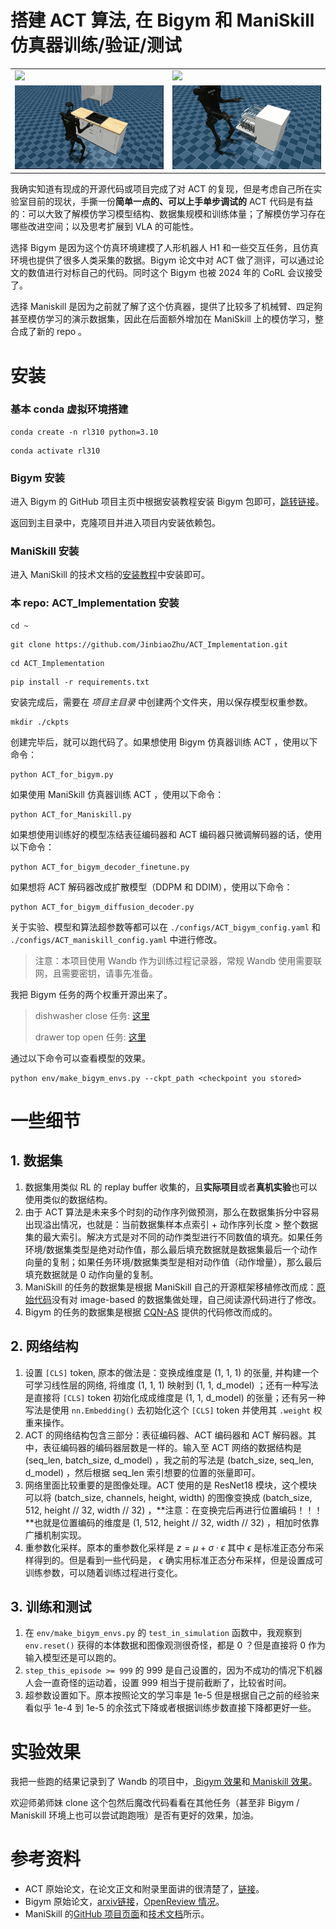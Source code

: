 # 搭建 ACT 算法, 在 Bigym 和 ManiSkill 仿真器训练/验证/测试

<table>
  <tr>
    <td><img src="assets/8_1.gif" width="256"></td>
    <td><img src="assets/14.gif" width="256"></td>
  </tr>
  <tr>
    <td><img src="assets/Bigym_1.gif" width="256"></td>
    <td><img src="assets/Bigym_2.gif" width="256"></td>
  </tr>
</table>

我确实知道有现成的开源代码或项目完成了对 ACT 的复现，但是考虑自己所在实验室目前的现状，手撕一份**简单一点的、可以上手单步调试的** ACT 代码是有益的：可以大致了解模仿学习模型结构、数据集规模和训练体量；了解模仿学习存在哪些改进空间；以及思考扩展到 VLA 的可能性。

选择 Bigym 是因为这个仿真环境建模了人形机器人 H1 和一些交互任务，且仿真环境也提供了很多人类采集的数据。Bigym 论文中对 ACT 做了测评，可以通过论文的数值进行对标自己的代码。同时这个 Bigym 也被 2024 年的 CoRL 会议接受了。

选择 Maniskill 是因为之前就了解了这个仿真器，提供了比较多了机械臂、四足狗甚至模仿学习的演示数据集，因此在后面额外增加在 ManiSkill 上的模仿学习，整合成了新的 repo 。

# 安装

### 基本 conda 虚拟环境搭建

```commandline
conda create -n rl310 python=3.10
```

```commandline
conda activate rl310
```

### Bigym 安装

进入 Bigym 的 GitHub 项目主页中根据安装教程安装 Bigym 包即可，[跳转链接](https://github.com/chernyadev/bigym)。

返回到主目录中，克隆项目并进入项目内安装依赖包。

### ManiSkill 安装

进入 ManiSkill 的技术文档的[安装教程](https://maniskill.readthedocs.io/en/latest/user_guide/getting_started/installation.html)中安装即可。

### 本 repo: ACT_Implementation 安装

```commandline
cd ~
```
```commandline
git clone https://github.com/JinbiaoZhu/ACT_Implementation.git
```
```commandline
cd ACT_Implementation
```
```commandline
pip install -r requirements.txt
```
安装完成后，需要在 *项目主目录* 中创建两个文件夹，用以保存模型权重参数。
```commandline
mkdir ./ckpts
```
创建完毕后，就可以跑代码了。如果想使用 Bigym 仿真器训练 ACT ，使用以下命令：

```commandline
python ACT_for_bigym.py
```
如果使用 ManiSkill 仿真器训练 ACT ，使用以下命令：

```commandline
python ACT_for_Maniskill.py
```

如果想使用训练好的模型冻结表征编码器和 ACT 编码器只微调解码器的话，使用以下命令：

```commandline
python ACT_for_bigym_decoder_finetune.py
```

如果想将 ACT 解码器改成扩散模型（DDPM 和 DDIM），使用以下命令：

```commandline
python ACT_for_bigym_diffusion_decoder.py
```

关于实验、模型和算法超参数等都可以在 ```./configs/ACT_bigym_config.yaml``` 和 ```./configs/ACT_maniskill_config.yaml``` 中进行修改。

> 注意：本项目使用 Wandb 作为训练过程记录器，常规 Wandb 使用需要联网，且需要密钥，请事先准备。

我把 Bigym 任务的两个权重开源出来了。

> dishwasher close 任务: [这里](https://drive.google.com/file/d/1QrHR99apu_smoYr-bixgk9xDc2bGzpZB/view?usp=drive_link)
>
> drawer top open 任务: [这里](https://drive.google.com/file/d/1BL-py7hqHnSBRxVC4ys4qQ-55SHkW_FA/view?usp=drive_link)

通过以下命令可以查看模型的效果。

```commandline
python env/make_bigym_envs.py --ckpt_path <checkpoint you stored>
```

# 一些细节

## 1. 数据集

  1. 数据集用类似 RL 的 replay buffer 收集的，且**实际项目**或者**真机实验**也可以使用类似的数据结构。
  2. 由于 ACT 算法是未来多个时刻的动作序列做预测，那么在数据集拆分中容易出现溢出情况，也就是：当前数据集样本点索引 + 动作序列长度 > 整个数据集的最大索引。解决方式是对不同的动作类型进行不同数值的填充。如果任务环境/数据集类型是绝对动作值，那么最后填充数据就是数据集最后一个动作向量的复制；如果任务环境/数据集类型是相对动作值（动作增量），那么最后填充数据就是 0 动作向量的复制。
  3. ManiSkill 的任务的数据集是根据 ManiSkill 自己的开源框架移植修改而成：[原始代码](https://github.com/haosulab/ManiSkill/blob/main/examples/baselines/act/act/utils.py)没有对 image-based 的数据集做处理，自己阅读源代码进行了修改。
  4. Bigym 的任务的数据集是根据 [CQN-AS](https://github.com/younggyoseo/CQN-AS) 提供的代码修改而成的。

## 2. 网络结构

  1. 设置 ```[CLS]``` token, 原本的做法是：变换成维度是 (1, 1, 1) 的张量, 并构建一个可学习线性层的网络, 将维度 (1, 1, 1) 映射到 (1, 1, d_model) ；还有一种写法是直接将 ```[CLS]``` token 初始化成成维度是 (1, 1, d_model) 的张量；还有另一种写法是使用 `nn.Embedding()` 去初始化这个 ```[CLS]``` token 并使用其 `.weight` 权重来操作。
  2. ACT 的网络结构包含三部分：表征编码器、ACT 编码器和 ACT 解码器。其中，表征编码器的编码器层数是一样的。输入至 ACT 网络的数据结构是 (seq_len, batch_size, d_model) ，我之前的写法是 (batch_size, seq_len, d_model) ，然后根据 seq_len 索引想要的位置的张量即可。
  3. 网络里面比较重要的是图像处理。ACT 使用的是 ResNet18 模块，这个模块可以将 (batch_size, channels, height, width) 的图像变换成 (batch_size, 512, height // 32, width // 32) ，**注意：在变换完后再进行位置编码！！！**也就是位置编码的维度是 (1, 512, height // 32, width // 32) ，相加时依靠广播机制实现。
  4. 重参数化采样。原本的重参数化采样是 $z = \mu + \sigma \cdot \epsilon$ 其中 $\epsilon$ 是标准正态分布采样得到的。但是看到一些代码是， $\epsilon$ 确实用标准正态分布采样，但是设置成可训练参数，可以随着训练过程进行变化。

## 3. 训练和测试

  1. 在 ```env/make_bigym_envs.py``` 的 ```test_in_simulation``` 函数中，我观察到 ```env.reset()``` 获得的本体数据和图像观测很奇怪，都是 0 ？但是直接将 0 作为输入模型还是可以跑的。
  2. ```step_this_episode >= 999``` 的 999 是自己设置的，因为不成功的情况下机器人会一直奇怪的运动着，设置 999 相当于提前截断了，比较省时间。
  3. 超参数设置如下。原本按照论文的学习率是 1e-5 但是根据自己之前的经验来看似乎 1e-4 到 1e-5 的余弦式下降或者根据训练步数直接下降都更好一些。

# 实验效果

我把一些跑的结果记录到了 Wandb 的项目中，[ Bigym 效果](https://wandb.ai/jbzhu1999/New-ACT-Bigym/overview)和[ Maniskill 效果](https://wandb.ai/jbzhu1999/New-ACT-Maniskill/overview)。

欢迎师弟师妹 clone 这个包然后魔改代码看看在其他任务（甚至非 Bigym / Maniskill 环境上也可以尝试跑跑哦）是否有更好的效果，加油。 

# 参考资料

 - ACT 原始论文，在论文正文和附录里面讲的很清楚了，[链接](https://arxiv.org/pdf/2304.13705#page=8.86)。
 - Bigym 原始论文，[arxiv链接](https://arxiv.org/abs/2407.07788)，[OpenReview 情况](https://openreview.net/forum?id=EM0wndCeoD)。
 - ManiSkill 的[GitHub 项目页面](https://github.com/haosulab/ManiSkill/tree/main)和[技术文档](https://maniskill.readthedocs.io/en/latest/user_guide/getting_started/quickstart.html)所示。